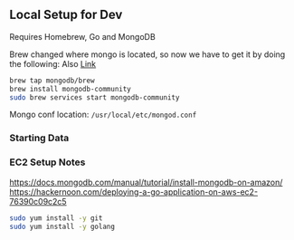 
## Local Setup for Dev

Requires Homebrew, Go and MongoDB

Brew changed where mongo is located, so now we have to get it 
by doing the following:
Also [Link](https://github.com/mongodb/homebrew-brew)
```bash
brew tap mongodb/brew
brew install mongodb-community
sudo brew services start mongodb-community
```

Mongo conf location:
`/usr/local/etc/mongod.conf`


### Starting Data



### EC2 Setup Notes

https://docs.mongodb.com/manual/tutorial/install-mongodb-on-amazon/
https://hackernoon.com/deploying-a-go-application-on-aws-ec2-76390c09c2c5


```bash
sudo yum install -y git
sudo yum install -y golang
```



